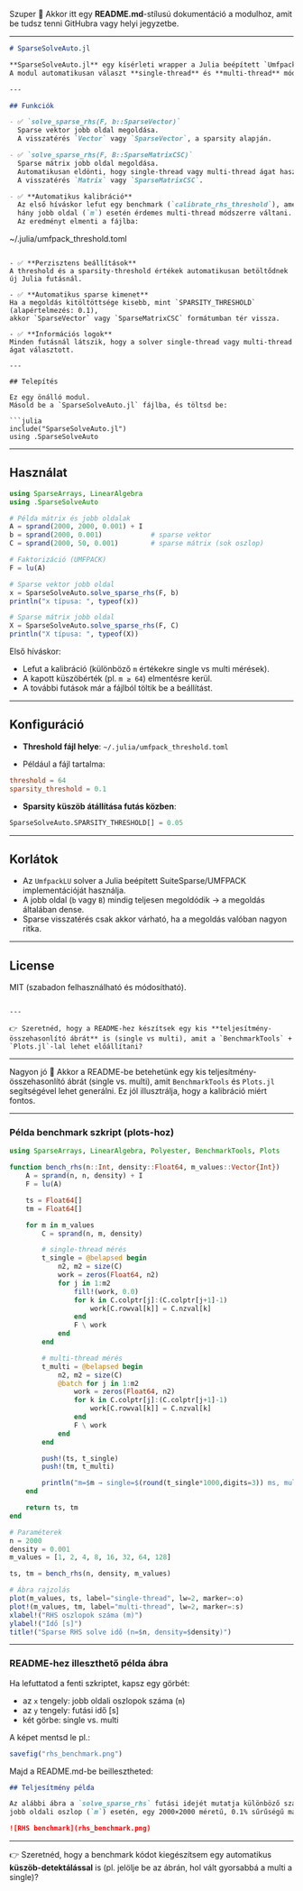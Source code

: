 Szuper 🙌 Akkor itt egy **README.md**-stílusú dokumentáció a modulhoz, amit be tudsz tenni GitHubra vagy helyi jegyzetbe.

---

```markdown
# SparseSolveAuto.jl

**SparseSolveAuto.jl** egy kísérleti wrapper a Julia beépített `UmfpackLU` faktorizációjához, amely hatékonyan old meg **sparse jobb oldali** egyenletrendszereket (sparse vektor vagy mátrix esetén).  
A modul automatikusan választ **single-thread** és **multi-thread** módszer között, és a megoldás típusát is optimalizálja (dense vagy sparse visszatérés).

---

## Funkciók

- ✅ `solve_sparse_rhs(F, b::SparseVector)`  
  Sparse vektor jobb oldal megoldása.  
  A visszatérés `Vector` vagy `SparseVector`, a sparsity alapján.

- ✅ `solve_sparse_rhs(F, B::SparseMatrixCSC)`  
  Sparse mátrix jobb oldal megoldása.  
  Automatikusan eldönti, hogy single-thread vagy multi-thread ágat használjon.  
  A visszatérés `Matrix` vagy `SparseMatrixCSC`.

- ✅ **Automatikus kalibráció**  
  Az első híváskor lefut egy benchmark (`calibrate_rhs_threshold`), amely meghatározza,
  hány jobb oldal (`m`) esetén érdemes multi-thread módszerre váltani.  
  Az eredményt elmenti a fájlba:  
```

\~/.julia/umfpack\_threshold.toml

````

- ✅ **Perzisztens beállítások**  
A threshold és a sparsity-threshold értékek automatikusan betöltődnek új Julia futásnál.

- ✅ **Automatikus sparse kimenet**  
Ha a megoldás kitöltöttsége kisebb, mint `SPARSITY_THRESHOLD` (alapértelmezés: 0.1),
akkor `SparseVector` vagy `SparseMatrixCSC` formátumban tér vissza.

- ✅ **Információs logok**  
Minden futásnál látszik, hogy a solver single-thread vagy multi-thread ágat választott.

---

## Telepítés

Ez egy önálló modul.  
Másold be a `SparseSolveAuto.jl` fájlba, és töltsd be:

```julia
include("SparseSolveAuto.jl")
using .SparseSolveAuto
````

---

## Használat

```julia
using SparseArrays, LinearAlgebra
using .SparseSolveAuto

# Példa mátrix és jobb oldalak
A = sprand(2000, 2000, 0.001) + I
b = sprand(2000, 0.001)            # sparse vektor
C = sprand(2000, 50, 0.001)        # sparse mátrix (sok oszlop)

# Faktorizáció (UMFPACK)
F = lu(A)

# Sparse vektor jobb oldal
x = SparseSolveAuto.solve_sparse_rhs(F, b)
println("x típusa: ", typeof(x))

# Sparse mátrix jobb oldal
X = SparseSolveAuto.solve_sparse_rhs(F, C)
println("X típusa: ", typeof(X))
```

Első híváskor:

* Lefut a kalibráció (különböző `m` értékekre single vs multi mérések).
* A kapott küszöbérték (pl. `m ≥ 64`) elmentésre kerül.
* A további futások már a fájlból töltik be a beállítást.

---

## Konfiguráció

* **Threshold fájl helye**:
  `~/.julia/umfpack_threshold.toml`

* Például a fájl tartalma:

```toml
threshold = 64
sparsity_threshold = 0.1
```

* **Sparsity küszöb átállítása futás közben**:

```julia
SparseSolveAuto.SPARSITY_THRESHOLD[] = 0.05
```

---

## Korlátok

* Az `UmfpackLU` solver a Julia beépített SuiteSparse/UMFPACK implementációját használja.
* A jobb oldal (`b` vagy `B`) mindig teljesen megoldódik → a megoldás általában dense.
* Sparse visszatérés csak akkor várható, ha a megoldás valóban nagyon ritka.

---

## License

MIT (szabadon felhasználható és módosítható).

```

---

👉 Szeretnéd, hogy a README-hez készítsek egy kis **teljesítmény-összehasonlító ábrát** is (single vs multi), amit a `BenchmarkTools` + `Plots.jl`-lal lehet előállítani?
```




---

Nagyon jó 🙌 Akkor a README-be betehetünk egy kis teljesítmény-összehasonlító ábrát (single vs. multi), amit `BenchmarkTools` és `Plots.jl` segítségével lehet generálni. Ez jól illusztrálja, hogy a kalibráció miért fontos.

---

### Példa benchmark szkript (plots-hoz)

```julia
using SparseArrays, LinearAlgebra, Polyester, BenchmarkTools, Plots

function bench_rhs(n::Int, density::Float64, m_values::Vector{Int})
    A = sprand(n, n, density) + I
    F = lu(A)

    ts = Float64[]
    tm = Float64[]

    for m in m_values
        C = sprand(n, m, density)

        # single-thread mérés
        t_single = @belapsed begin
            n2, m2 = size(C)
            work = zeros(Float64, n2)
            for j in 1:m2
                fill!(work, 0.0)
                for k in C.colptr[j]:(C.colptr[j+1]-1)
                    work[C.rowval[k]] = C.nzval[k]
                end
                F \ work
            end
        end

        # multi-thread mérés
        t_multi = @belapsed begin
            n2, m2 = size(C)
            @batch for j in 1:m2
                work = zeros(Float64, n2)
                for k in C.colptr[j]:(C.colptr[j+1]-1)
                    work[C.rowval[k]] = C.nzval[k]
                end
                F \ work
            end
        end

        push!(ts, t_single)
        push!(tm, t_multi)

        println("m=$m → single=$(round(t_single*1000,digits=3)) ms, multi=$(round(t_multi*1000,digits=3)) ms")
    end

    return ts, tm
end

# Paraméterek
n = 2000
density = 0.001
m_values = [1, 2, 4, 8, 16, 32, 64, 128]

ts, tm = bench_rhs(n, density, m_values)

# Ábra rajzolás
plot(m_values, ts, label="single-thread", lw=2, marker=:o)
plot!(m_values, tm, label="multi-thread", lw=2, marker=:s)
xlabel!("RHS oszlopok száma (m)")
ylabel!("Idő [s]")
title!("Sparse RHS solve idő (n=$n, density=$density)")
```

---

### README-hez illeszthető példa ábra

Ha lefuttatod a fenti szkriptet, kapsz egy görbét:

* az `x` tengely: jobb oldali oszlopok száma (`m`)
* az `y` tengely: futási idő \[s]
* két görbe: single vs. multi

A képet mentsd le pl.:

```julia
savefig("rhs_benchmark.png")
```

Majd a README.md-be beillesztheted:

```markdown
## Teljesítmény példa

Az alábbi ábra a `solve_sparse_rhs` futási idejét mutatja különböző számú
jobb oldali oszlop (`m`) esetén, egy 2000×2000 méretű, 0.1% sűrűségű mátrixnál.

![RHS benchmark](rhs_benchmark.png)
```

---

👉 Szeretnéd, hogy a benchmark kódot kiegészítsem egy automatikus **küszöb-detektálással** is (pl. jelölje be az ábrán, hol vált gyorsabbá a multi a single)?
